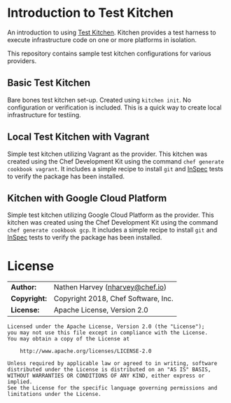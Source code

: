 # Introduction to Test Kitchen

An introduction to using [Test Kitchen](https://kitchen.ci/).  Kitchen provides a test harness to execute infrastructure code on one or more platforms in isolation.

This repository contains sample test kitchen configurations for various providers.

## Basic Test Kitchen

Bare bones test kitchen set-up.  Created using `kitchen init`.  No configuration or verification is included.  This is a quick way to create local infrastructure for testiing.

## Local Test Kitchen with Vagrant

Simple test kitchen utilizing Vagrant as the provider.  This kitchen was created using the Chef Development Kit using the command `chef generate cookbook vagrant`.  It includes a simple recipe to install `git` and [InSpec](https://www.inspec.io/) tests to verify the package has been installed.

## Kitchen with Google Cloud Platform

Simple test kitchen utilizing Google Cloud Platform as the provider.  This kitchen was created using the Chef Development Kit using the command `chef generate cookbook gcp`.  It includes a simple recipe to install `git` and [InSpec](https://www.inspec.io/) tests to verify the package has been installed.

# License

|                      |                                          |
|:---------------------|:-----------------------------------------|
| **Author:**          | Nathen Harvey (<nharvey@chef.io>)
| **Copyright:**       | Copyright 2018, Chef Software, Inc.
| **License:**         | Apache License, Version 2.0

```
Licensed under the Apache License, Version 2.0 (the "License");
you may not use this file except in compliance with the License.
You may obtain a copy of the License at

    http://www.apache.org/licenses/LICENSE-2.0

Unless required by applicable law or agreed to in writing, software
distributed under the License is distributed on an "AS IS" BASIS,
WITHOUT WARRANTIES OR CONDITIONS OF ANY KIND, either express or implied.
See the License for the specific language governing permissions and
limitations under the License.
```
